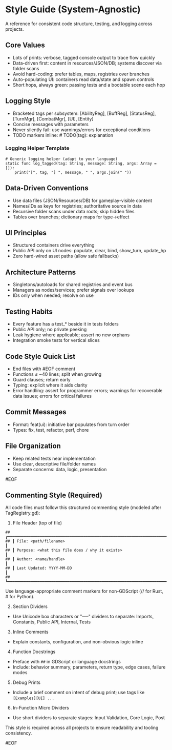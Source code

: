 # Style Guide (System-Agnostic)

A reference for consistent code structure, testing, and logging across projects.

## Core Values
- Lots of prints: verbose, tagged console output to trace flow quickly
- Data-driven first: content in resources/JSON/DB; systems discover via folder scans
- Avoid hard-coding: prefer tables, maps, registries over branches
- Auto-populating UI: containers read data/state and spawn controls
- Short hops, always green: passing tests and a bootable scene each hop

## Logging Style
- Bracketed tags per subsystem: [AbilityReg], [BuffReg], [StatusReg], [TurnMgr], [CombatMgr], [UI], [Entity]
- Concise messages with parameters
- Never silently fail: use warnings/errors for exceptional conditions
- TODO markers inline: # TODO(tag): explanation

### Logging Helper Template
```
# Generic logging helper (adapt to your language)
static func log_tagged(tag: String, message: String, args: Array = []):
    print("[", tag, "] ", message, " ", args.join(" "))
```

## Data-Driven Conventions
- Use data files (JSON/Resources/DB) for gameplay-visible content
- Names/IDs as keys for registries; authoritative source in data
- Recursive folder scans under data roots; skip hidden files
- Tables over branches; dictionary maps for type→effect

## UI Principles
- Structured containers drive everything
- Public API only on UI nodes: populate, clear, bind, show_turn, update_hp
- Zero hard-wired asset paths (allow safe fallbacks)

## Architecture Patterns
- Singletons/autoloads for shared registries and event bus
- Managers as nodes/services; prefer signals over lookups
- IDs only when needed; resolve on use

## Testing Habits
- Every feature has a test_* beside it in tests folders
- Public API only; no private peeking
- Leak hygiene where applicable; assert no new orphans
- Integration smoke tests for vertical slices

## Code Style Quick List
- End files with #EOF comment
- Functions ≤ ~40 lines; split when growing
- Guard clauses; return early
- Typing: explicit where it aids clarity
- Error handling: assert for programmer errors; warnings for recoverable data issues; errors for critical failures

## Commit Messages
- Format: feat(ui): initiative bar populates from turn order
- Types: fix, test, refactor, perf, chore

## File Organization
- Keep related tests near implementation
- Use clear, descriptive file/folder names
- Separate concerns: data, logic, presentation

#EOF

## Commenting Style (Required)

All code files must follow this structured commenting style (modeled after TagRegistry.gd):

1) File Header (top of file)
```
## ┏━━━━━━━━━━━━━━━━━━━━━━━━━━━━━━━━━━━━━━━━━━━━━━━━━━━━━━━━━━━━━━━━━━━━━━┓
## ┃ File: <path/filename>                                              ┃
## ┃ Purpose: <what this file does / why it exists>                     ┃
## ┃ Author: <name/handle>                                              ┃
## ┃ Last Updated: YYYY-MM-DD                                           ┃
## ┗━━━━━━━━━━━━━━━━━━━━━━━━━━━━━━━━━━━━━━━━━━━━━━━━━━━━━━━━━━━━━━━━━━━━━━┛
```
Use language-appropriate comment markers for non-GDScript (// for Rust, # for Python).

2) Section Dividers
- Use Unicode box characters or "──" dividers to separate: Imports, Constants, Public API, Internal, Tests

3) Inline Comments
- Explain constants, configuration, and non-obvious logic inline

4) Function Docstrings
- Preface with `##` in GDScript or language docstrings
- Include: behavior summary, parameters, return type, edge cases, failure modes

5) Debug Prints
- Include a brief comment on intent of debug print; use tags like `[Examples][UI] ...`

6) In-Function Micro Dividers
- Use short dividers to separate stages: Input Validation, Core Logic, Post

This style is required across all projects to ensure readability and tooling consistency.

#EOF
